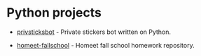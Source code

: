 # Python projects

- [privsticksbot](https://github.com/vmbytsko/privsticksbot) - Private stickers bot written on Python.

- [homeet-fallschool](https://github.com/vmbytsko/homeet-fallschool) - Homeet fall school homework repository.